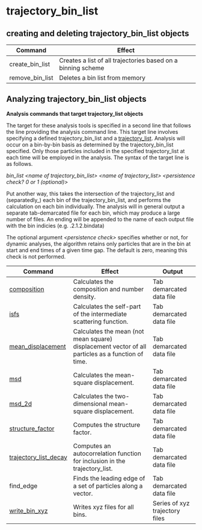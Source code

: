 <h1>trajectory_bin_list</h1>

<h2>creating and deleting trajectory_bin_list objects</h2>

| Command | Effect |
|----------|----------|
| create\_bin\_list | Creates a list of all trajectories based on a binning scheme |
| remove\_bin\_list | Deletes a bin list from memory |

<h2>Analyzing trajectory_bin_list objects</h2>

**Analysis commands that target trajectory\_list objects**

The target for these analysis tools is specified in a second line that follows the line providing the analysis command line. This target line involves specifying a defined trajectory\_bin\_list and a [trajectory\_list](trajectory_list.md). Analysis will occur on a bin-by-bin basis as determined by the trajectory\_bin\_list specified. Only those particles included in the specified trajectory\_list at each time will be employed in the analysis. The syntax of the target line is as follows.

_bin\_list \<name of trajectory\_bin\_list\> \<name of trajectory_list\> <persistence check? 0 or 1 (optional)>_

Put another way, this takes the intersection of the trajectory_list and (separatedly_) each bin of the trajectory_bin_list, and performs the calculation on each bin individually. The analysis will in general output a separate tab-demarcated file for each bin, which may produce a large number of files. An ending will be appended to the name of each output file with the bin indicies (e.g. <output file>.2.1.2.bindata)

The optional argument _\<persistence check\>_ specifies whether or not, for dynamic analyses, the algorithm retains only particles that are in the bin at start and end times of a given time gap. The default is zero, meaning this check is not performed.

| Command | Effect | Output |
|----------|----------|----------|
| [composition](composition.md) | Calculates the composition and number density. | Tab demarcated data file |
| [isfs](isfs.md) | Calculates the self-part of the intermediate scattering function. | Tab demarcated data file |
| [mean\_displacement](mean_displacement.md) | Calculates the mean (not mean square) displacement vector of all particles as a function of time. | Tab demarcated data file |
| [msd](msd.md) | Calculates the mean-square displacement. | Tab demarcated data file |
| [msd\_2d](msd_2d.md) | Calculates the two-dimensional mean-square displacement. | Tab demarcated data file |
| [structure\_factor](structure_factor.md) | Computes the structure factor. | Tab demarcated data file |
| [trajectory\_list\_decay](trajectory_list_decay.md) | Computes an autocorrelation function for inclusion in the trajectory\_list. | Tab demarcated data file |
| find_edge | Finds the leading edge of a set of particles along a vector. | Tab demarcated data file |
| [write\_bin\_xyz](write_bin_xyz.md) | Writes xyz files for all bins. | Series of xyz trajectory files |]
